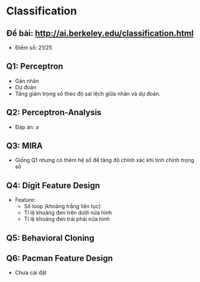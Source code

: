 # Classification
## Đề bài: http://ai.berkeley.edu/classification.html
- Điểm số: 21/25
## Q1: Perceptron
- Gán nhãn
- Dự đoán
- Tăng giảm trọng số theo độ sai lệch giữa nhãn và dự đoán.
## Q2: Perceptron-Analysis
- Đáp án: a
## Q3: MIRA
 - Giống Q1 nhưng có thêm hệ số để tăng độ chính xác khi tinh chỉnh trọng số
## Q4: Digit Feature Design
 - Feature:
   + Số loop (khoảng trắng liên tục)
   + Tỉ lệ khoảng đen trên dưới nửa hình
   + Tỉ lệ khoảng đen trái phải nửa hình
## Q5: Behavioral Cloning
## Q6: Pacman Feature Design
 - Chưa cài đặt
